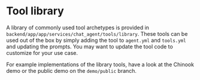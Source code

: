 # Tool library

A library of commonly used tool archetypes is provided in `backend/app/app/services/chat_agent/tools/library`. These tools can be used out of the box by simply adding the tool to `agent.yml` and `tools.yml` and updating the prompts. You may want to update the tool code to customize for your use case.

For example implementations of the library tools, have a look at the Chinook demo or the public demo on the `demo/public` branch.
